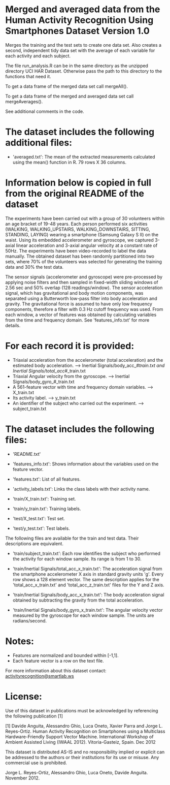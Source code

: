 Merged and averaged data from the
Human Activity Recognition Using Smartphones Dataset
Version 1.0
==================================================================
Merges the training and the test sets to create one data set. Also creates a second, independent 
tidy data set with the average of each variable for each activity and each subject.

The file run_analysis.R can be in the same directory as the unzipped directory UCI HAR Dataset. Otherwise
pass the path to this directory to the functions that need it. 

To get a data frame of the merged data set call mergeAll(). 

To get a data frame of the merged and averaged data set call mergeAverages(). 

See additional comments in the code.

The dataset includes the following additional files:
====================================================
- 'averaged.txt': The mean of the extracted measurements calculated using the mean() function in R. 79 rows X 36 columns.

Information below is copied in full from the original README of the dataset
===========================================================================

The experiments have been carried out with a group of 30 volunteers within an age 
bracket of 19-48 years. Each person performed six activities (WALKING, WALKING_UPSTAIRS, 
WALKING_DOWNSTAIRS, SITTING, STANDING, LAYING) wearing a smartphone (Samsung Galaxy S II) 
on the waist. Using its embedded accelerometer and gyroscope, we captured 3-axial linear 
acceleration and 3-axial angular velocity at a constant rate of 50Hz. The experiments 
have been video-recorded to label the data manually. The obtained dataset has been 
randomly partitioned into two sets, where 70% of the volunteers was selected for 
generating the training data and 30% the test data. 

The sensor signals (accelerometer and gyroscope) were pre-processed by applying noise 
filters and then sampled in fixed-width sliding windows of 2.56 sec and 50% overlap 
(128 readings/window). The sensor acceleration signal, which has gravitational and body 
motion components, was separated using a Butterworth low-pass filter into body acceleration 
and gravity. The gravitational force is assumed to have only low frequency components, therefore 
a filter with 0.3 Hz cutoff frequency was used. From each window, a vector of features was obtained 
by calculating variables from the time and frequency domain. See 'features_info.txt' for more details. 

For each record it is provided:
======================================

- Triaxial acceleration from the accelerometer (total acceleration) and the 
estimated body acceleration. --> Inertial Signals/body_acc_#_train.txt and Inertial Signals/total_acc_#_train.txt
- Triaxial Angular velocity from the gyroscope. --> Inertial Signals/body_gyro_#_train.txt
- A 561-feature vector with time and frequency domain variables. --> X_train.txt
- Its activity label. --> y_train.txt
- An identifier of the subject who carried out the experiment. --> subject_train.txt

The dataset includes the following files:
=========================================

- 'README.txt'

- 'features_info.txt': Shows information about the variables used on the feature vector.

- 'features.txt': List of all features.

- 'activity_labels.txt': Links the class labels with their activity name.

- 'train/X_train.txt': Training set.

- 'train/y_train.txt': Training labels.

- 'test/X_test.txt': Test set.

- 'test/y_test.txt': Test labels.

The following files are available for the train and test data. Their descriptions are equivalent. 

- 'train/subject_train.txt': Each row identifies the subject who performed the activity for each window sample. 
Its range is from 1 to 30. 

- 'train/Inertial Signals/total_acc_x_train.txt': The acceleration signal from the smartphone accelerometer X 
axis in standard gravity units 'g'. Every row shows a 128 element vector. The same description applies for the 
'total_acc_x_train.txt' and 'total_acc_z_train.txt' files for the Y and Z axis. 

- 'train/Inertial Signals/body_acc_x_train.txt': The body acceleration signal obtained by subtracting the gravity 
from the total acceleration. 

- 'train/Inertial Signals/body_gyro_x_train.txt': The angular velocity vector measured by the gyroscope for each 
window sample. The units are radians/second. 

Notes: 
======
- Features are normalized and bounded within [-1,1].
- Each feature vector is a row on the text file.

For more information about this dataset contact: activityrecognition@smartlab.ws

License:
========
Use of this dataset in publications must be acknowledged by referencing the following publication [1] 

[1] Davide Anguita, Alessandro Ghio, Luca Oneto, Xavier Parra and Jorge L. Reyes-Ortiz. Human Activity 
Recognition on Smartphones using a Multiclass Hardware-Friendly Support Vector Machine. International Workshop 
of Ambient Assisted Living (IWAAL 2012). Vitoria-Gasteiz, Spain. Dec 2012

This dataset is distributed AS-IS and no responsibility implied or explicit can be addressed to the authors or 
their institutions for its use or misuse. Any commercial use is prohibited.

Jorge L. Reyes-Ortiz, Alessandro Ghio, Luca Oneto, Davide Anguita. November 2012.
